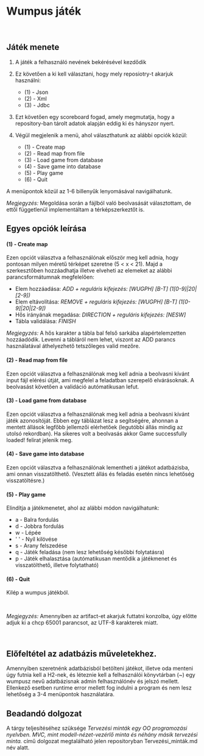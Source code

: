 # Wumpus játék
<br>

## Játék menete
1. A játék a felhasználó nevének bekérésével kezdődik
2. Ez követően a ki kell választani, hogy mely reposiotry-t akarjuk használni:
    * (1) - Json
    * (2) - Xml
    * (3) - Jdbc

3. Ezt követően egy scoreboard fogad, amely megmutatja, hogy a repository-ban tárolt adatok alapján eddig ki és hányszor nyert.

4. Végül megjelenik a menü, ahol választhatunk az alábbi opciók közül:

    * (1) - Create map
    * (2) - Read map from file
    * (3) - Load game from database
    * (4) - Save game into database
    * (5) - Play game
    * (6) - Quit

A menüpontok közül az 1-6 billenyűk lenyomásával navigálhatunk. 

*Megjegyzés:* Megoldása során a fájlból való beolvasását választottam, de ettől függetlenül implementáltam a térképszerkeztőt is.

## Egyes opciók leírása

#### **(1) - Create map**
Ezen opciót választva a felhasználónak először meg kell adnia, hogy pontosan milyen méretű térképet szeretne (5 < x < 21). Majd a szerkesztőben hozzáadhatja illetve elveheti az elemeket az alábbi parancsformátumnak megfelelően:
* Elem hozzáadása: *ADD + reguláris kifejezés: [WUGPH] [B-T] (1[0-9]|20|[2-9])*
* Elem eltávolítása: *REMOVE + reguláris kifejezés: [WUGPH] [B-T] (1[0-9]|20|[2-9])*
* Hős irányának megadása: *DIRECTION + reguláris kifejezés: [NESW]*
* Tábla validálása: *FINISH*

*Megjegyzés:* A hős karakter a tábla bal felső sarkába alapértelemzetten hozzáadódik. Levenni a tábláról nem lehet, viszont az ADD parancs használatával áthelyezhető tetszőleges valid mezőre.


#### **(2) - Read map from file**
Ezen opciót választva a felhasználónak meg kell adnia a beolvasni kívánt input fájl elérési útját, ami megfelel a feladatban szerepelő elvárásoknak. A beolvasást követően a validáció autómatikusan lefut.


#### **(3) - Load game from database**
Ezen opciót választva a felhasználónak meg kell adnia a beolvasni kívánt játék azonosítóját. Ebben egy táblázat lesz a segítségére, ahonnan a mentett állások legfőbb jellemzői elérhetőek (legutóbbi állás mindig az utolsó rekordban). Ha sikeres volt a beolvasás akkor Game successfully loaded! felirat jelenik meg.


#### **(4) - Save game into database**
Ezen opciót választva a felhasználónak lementheti a játékot adatbázisba, ami onnan visszatölthető. (Vesztett állás és feladás esetén nincs lehetőség visszatöltésre.)


#### **(5) - Play game**
Elindítja a játékmenetet, ahol az alábbi módon navigálhatunk:
* a - Balra fordulás
* d - Jobbra fordulás
* w - Lépée
* ' ' - Nyíl kilövése
* s - Arany felszedése
* q - Játék feladása (nem lesz lehetőség későbbi folytatásra)
* p - Játék elhalasztása (autómatikusan mentődik a játékmenet és visszatölthető, illetve folytatható) 

#### **(6) - Quit**
Kilép a wumpus játékból.

<br>

*Megjegyzés:* Amennyiben az artifact-et akarjuk futtatni konzolba, úgy előtte adjuk ki a chcp 65001 parancsot, az UTF-8 karakterek miatt.

<br>

## Előfeltétel az adatbázis műveletekhez.
Amennyiben szeretnénk adatbázisból betölteni játékot, illetve oda menteni úgy futnia kell a H2-nek, és léteznie kell a felhasználói könyvtárban (~) egy wumpusz nevű adatbázisnak admin felhasználónév és jelszó mellett. Ellenkező esetben runtime error mellett fog indulni a program és nem lesz lehetőség a 3-4 menüpontok használatára.


## Beadandó dolgozat
A tárgy teljesítéséhez szüksége *Tervezési minták egy OO programozási nyelvben. MVC, mint modell-nézet-vezérlő minta és néhány másik tervezési minta.* című dolgozat megtalálható jelen repositoryban Tervezési_minták.md név alatt.